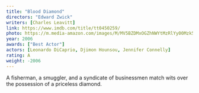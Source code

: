 ```yaml
---
title: "Blood Diamond"
directors: "Edward Zwick"
writers: [Charles Leavitt]
link: https://www.imdb.com/title/tt0450259/
photo: https://m.media-amazon.com/images/M/MV5BZDMxOGZhNWYtMzRlYy00Mzk5LWJjMjEtNmQ4NDU4M2QxM2UzXkEyXkFqcGdeQXVyNTA4NzY1MzY@._V1_UX182_CR0,0,182,268_AL_.jpg
year: 2006
awards: ["Best Actor"]
actors: [Leonardo DiCaprio, Djimon Hounsou, Jennifer Connelly]
rating: A
weight: -2006
---
```

A fisherman, a smuggler, and a syndicate of businessmen match wits over the possession of a priceless diamond. 